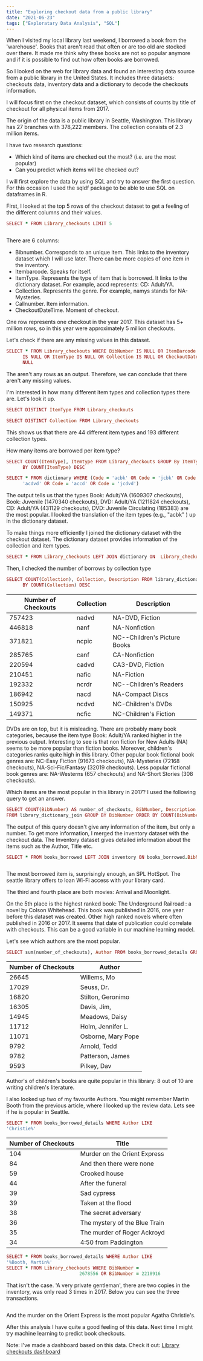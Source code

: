 ```yaml
---
title: "Exploring checkout data from a public library"
date: "2021-06-23"
tags: ["Exploratary Data Analysis", "SQL"]
---
```


When I visited my local library last weekend, I borrowed a book from the 'warehouse'. Books that aren't read that often or are too old are stocked over there. It made me think why these books are not so popular anymore and if it is possible to find out how often books are borrowed.

So I looked on the web for library data and found an interesting data source
from a public library in the United States. It includes three datasets: checkouts
data, inventory data and a dictionary to decode the checkouts information.

I will focus first on the checkout dataset, which consists of counts by title of checkout for all physical items from 2017.

The origin of the data is a public library in Seattle, Washington. This library has 27 branches with 378,222 members. The collection consists of 2.3 million items.

I have two research questions:
- Which kind of items are checked out the most? (i.e. are the most popular)
- Can you predict which items will be checked out?

I will first explore the data by using SQL and try to answer the first question. For this occasion I used the sqldf package to be able to use SQL on dataframes in R.

First, I looked at the top 5 rows of the checkout dataset to get a feeling of the different columns and their values.

```ruby
SELECT * FROM Library_checkouts LIMIT 5
```
<img src="{{ site.url {{ site.baseurl }}/images/top5rows_checkouts.png" alt = "">

There are 6 columns:
- Bibnumber. Corresponds to an unique item. This links to the inventory dataset which I will use later. There can be more copies of one item in the inventory.
- Itembarcode. Speaks for itself.
- ItemType. Represents the type of item that is borrowed. It links to the dictionary dataset. For example, accd represents: CD: Adult/YA.
- Collection. Represents the genre. For example, namys stands for NA-Mysteries.
- Callnumber. Item information.
- CheckoutDateTime. Moment of checkout.

One row represents one checkout in the year 2017. This dataset has
5+ million rows, so in this year were approximately 5 million checkouts.

Let's check if there are any missing values in this dataset.
```ruby
SELECT * FROM Library_checkouts WHERE BibNumber IS NULL OR ItemBarcode
      IS NULL OR ItemType IS NULL OR Collection IS NULL OR CheckoutDateTime IS
      NULL
```
The aren't any rows as an output. Therefore, we can conclude that there aren't
any missing values.

I'm interested in how many different item types and collection types there are.
Let's look it up.

```ruby
SELECT DISTINCT ItemType FROM Library_checkouts
```
```ruby
SELECT DISTINCT Collection FROM Library_checkouts
```
This shows us that there are 44 different item types and 193 different collection types.

How many items are borrowed per item type?

```ruby
SELECT COUNT(ItemType), Itemtype FROM Library_checkouts GROUP By ItemType ORDER
      BY COUNT(ItemType) DESC
```
```ruby
SELECT * FROM dictionary WHERE (Code = 'acbk' OR Code = 'jcbk' OR Code =
      'acdvd' OR Code = 'accd' OR Code = 'jcdvd')
```

The output tells us that the types Book: Adult/YA (1609307 checkouts), Book: Juvenile (1470340 checkouts), DVD: Adult/YA	(1211824 checkouts), CD: Adult/YA (431129 checkouts), DVD: Juvenile Circulating (185383) are the most popular. I looked the translation of the item types (e.g., "acbk" ) up in the dictionary dataset.

To make things more efficiently I joined the dictionary dataset with the checkout dataset. The dictionary dataset provides information of the collection and item types.

```ruby
SELECT * FROM Library_checkouts LEFT JOIN dictionary ON  Library_checkouts.Collection = dictionary.Code
```

Then, I checked the number of borrows by collection type

```ruby
SELECT COUNT(Collection), Collection, Description FROM library_dictionary_join GROUP By Collection ORDER
      BY COUNT(Collection) DESC
```

| Number of Checkouts | Collection | Description                  |
|---------------------|------------|------------------------------|
| 757423              | nadvd      | NA-DVD, Fiction              |
| 446818              | nanf       | NA-Nonfiction                |
| 371821              | ncpic      | NC--Children's Picture Books |
| 285765              | canf       | CA-Nonfiction                |
| 220594              | cadvd      | CA3-DVD, Fiction             |
| 210451              | nafic      | NA-Fiction                   |
| 192332              | ncrdr      | NC--Children's Readers       |
| 186942              | nacd       | NA-Compact Discs             |
| 150925              | ncdvd      | NC-Children's DVDs           |
| 149371              | ncfic      | NC-Children's Fiction        |

DVDs are on top, but it is misleading. There are probably many book categories, because the item type Book: Adult/YA ranked higher in the previous output. Interesting to see is that non fiction for New Adults (NA) seems to be more popular than fiction books. Moreover, children's categories ranks quite high in this library. Other popular book fictional book genres are: NC-Easy Fiction (91673 checkouts), NA-Mysteries (72168 checkouts), NA-Sci-Fic/Fantasy (32019 checkouts). Less popular fictional book genres are: NA-Westerns (657 checkouts) and NA-Short Stories (308 checkouts).

Which items are the most popular in this library in 2017? I used the following query to get an answer.

```ruby
SELECT COUNT(BibNumber) AS number_of_checkouts, BibNumber, Description
FROM library_dictionary_join GROUP BY BibNumber ORDER BY COUNT(BibNumber) DESC
```

The output of this query doesn't give any information of the item, but only a number. To get more information, I merged the inventory dataset with the checkout data. The Inventory dataset gives detailed information about the items such as the Author, Title etc.

```ruby
SELECT * FROM books_borrowed LEFT JOIN inventory ON books_borrowed.BibNumber = inventory.BibNum
```
<img src="{{ site.url {{ site.baseurl }}/images/popular_items_library.png" alt = "">

The most borrowed item is, surprisingly enough, an SPL HotSpot. The seattle library offers to loan Wi-Fi access with your library card.

The third and fourth place are both movies: Arrival and Moonlight.

On the 5th place is the highest ranked book: The Underground Railroad : a novel by Colson Whitehead. This book was published in 2016, one year before this dataset was created. Other high ranked novels where often published in 2016 or 2017. It seems that date of publication could correlate with checkouts. This can
be a good variable in our machine learning model.

Let's see which authors are the most popular.

```ruby
SELECT sum(number_of_checkouts), Author FROM books_borrowed_details GROUP BY Author ORDER BY sum(number_of_checkouts) DESC
```

| Number of Checkouts | Author             |
|---------------------|--------------------|
| 26645               | Willems, Mo        |
| 17029               | Seuss, Dr.         |
| 16820               | Stilton, Geronimo  |
| 16305               | Davis, Jim,        |
| 14945               | Meadows, Daisy     |
| 11712               | Holm, Jennifer L.  |
| 11071               | Osborne, Mary Pope |
| 9792                | Arnold, Tedd       |
| 9782                | Patterson, James   |
| 9593                | Pilkey, Dav        |

Author's of children's books are quite popular in this library: 8 out of 10 are writing children's literature.

I also looked up two of my favourite Authors. You might remember Martin Booth from the previous article, where I looked up the review data. Lets see if he is popular in Seattle.

```ruby
SELECT * FROM books_borrowed_details WHERE Author LIKE
'Christie%'
```

| Number of Checkouts | Title                         |
|---------------------|-------------------------------|
| 104                 | Murder on the Orient Express  |
| 84                  | And then there were none      |
| 59                  | Crooked house                 |
| 44                  | After the funeral             |
| 39                  | Sad cypress                   |
| 39                  | Taken at the flood            |
| 38                  | The secret adversary          |
| 36                  | The mystery of the Blue Train |
| 35                  | The murder of Roger Ackroyd   |
| 34                  | 4:50 from Paddington          |

```ruby
SELECT * FROM books_borrowed_details WHERE Author LIKE
'%Booth, Martin%'
SELECT * FROM Library_checkouts WHERE BibNumber =
                           2678556 OR BibNumber = 2218916
```
That isn't the case. 'A very private gentleman', there are two copies in the inventory, was only read 3 times in 2017. Below you can see the three
transactions.

<img src="{{ site.url {{ site.baseurl }}/images/transactions_avpg.png" alt = "">

And the murder on the Orient Express is the most popular Agatha Christie's.

After this analysis I have quite a good feeling of this data. Next time I might try machine learning to predict book checkouts.

Note: I've made a dashboard based on this data. Check it out:
[Library checkouts dashboard](https://public.tableau.com/app/profile/ewoud.brouwer/viz/Librarycheckouts/SeattleLibraryCheckouts2017_1)
